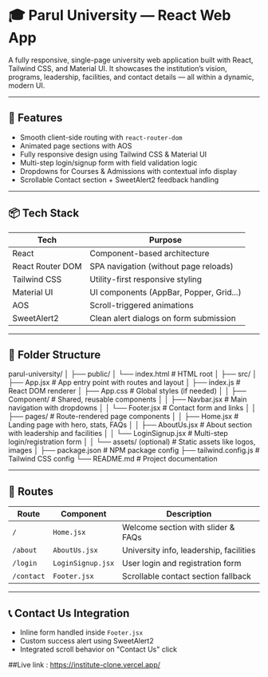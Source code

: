 # 🎓 Parul University — React Web App

A fully responsive, single-page university web application built with React, Tailwind CSS, and Material UI. It showcases the institution’s vision, programs, leadership, facilities, and contact details — all within a dynamic, modern UI.

---

## 🚀 Features

- Smooth client-side routing with `react-router-dom`
- Animated page sections with AOS
- Fully responsive design using Tailwind CSS & Material UI
- Multi-step login/signup form with field validation logic
- Dropdowns for Courses & Admissions with contextual info display
- Scrollable Contact section + SweetAlert2 feedback handling

---

## 📦 Tech Stack

| Tech             | Purpose                                  |
|------------------|------------------------------------------|
| React            | Component-based architecture             |
| React Router DOM | SPA navigation (without page reloads)    |
| Tailwind CSS     | Utility-first responsive styling         |
| Material UI      | UI components (AppBar, Popper, Grid...)  |
| AOS              | Scroll-triggered animations              |
| SweetAlert2      | Clean alert dialogs on form submission   |

---

## 📁 Folder Structure

parul-university/
│
├── public/
│   └── index.html               # HTML root
│
├── src/
│   ├── App.jsx                  # App entry point with routes and layout
│   ├── index.js                 # React DOM renderer
│   ├── App.css                  # Global styles (if needed)
│
│   ├── Component/               # Shared, reusable components
│   │   ├── Navbar.jsx           # Main navigation with dropdowns
│   │   └── Footer.jsx           # Contact form and links
│
│   ├── pages/                   # Route-rendered page components
│   │   ├── Home.jsx             # Landing page with hero, stats, FAQs
│   │   ├── AboutUs.jsx          # About section with leadership and facilities
│   │   └── LoginSignup.jsx      # Multi-step login/registration form
│
│   └── assets/ (optional)       # Static assets like logos, images
│
├── package.json                # NPM package config
├── tailwind.config.js          # Tailwind CSS config
└── README.md                   # Project documentation





---

## 🧭 Routes

| Route       | Component        | Description                               |
|-------------|------------------|-------------------------------------------|
| `/`         | `Home.jsx`       | Welcome section with slider & FAQs        |
| `/about`    | `AboutUs.jsx`    | University info, leadership, facilities   |
| `/login`    | `LoginSignup.jsx`| User login and registration form          |
| `/contact`  | `Footer.jsx`     | Scrollable contact section fallback       |

---

## 📞 Contact Us Integration

- Inline form handled inside `Footer.jsx`
- Custom success alert using SweetAlert2
- Integrated scroll behavior on "Contact Us" click


##Live link : https://institute-clone.vercel.app/


